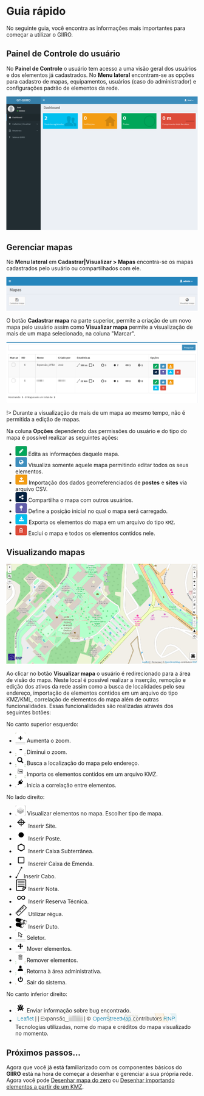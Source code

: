 # Guia rápido

No seguinte guia, você encontra as informações mais importantes para começar a utilizar o GIIRO.

## Painel de Controle do usuário

No **Painel de Controle** o usuário tem acesso a uma visão geral dos usuários e dos elementos já cadastrados. No **Menu lateral** encontram-se as opções para cadastro de mapas, equipamentos, usuários (caso do administrador) e configurações padrão de elementos da rede.

![Painel de Controle](img/guiarapido-img-1.png "Painel de Controle")

## Gerenciar mapas
No **Menu lateral** em **Cadastrar|Visualizar > Mapas** encontra-se os mapas cadastrados pelo usuário ou compartilhados com ele.

![Cadastrar - Visualizar](img/cadastrar-visualizar.png "Cadastrar - Visualizar")

O botão **Cadastrar mapa** na parte superior, permite a criação de um novo mapa pelo usuário assim como **Visualizar mapa** permite a visualização de mais de um mapa selecionado, na coluna "Marcar".

![Mapas](img/guiarapido-img-2.png "Mapas")

!> Durante a visualização de mais de um mapa ao mesmo tempo, não é permitida a edição de mapas.

Na coluna **Opções** dependendo das permissões do usuário e do tipo do mapa é possível realizar as seguintes ações:
- ![Editar](img/editar.png "Botão Editar") Edita as informações daquele mapa.
- ![Visualizar Mapa](img/visualizar.png "Visualizar mapa") Visualiza somente aquele mapa permitindo editar todos os seus elementos.
- ![Importar CSV](img/importar_csv.png "Importar CSV") Importação dos dados georreferenciados de **postes** e **sites** via arquivo CSV.
- ![Compartilhar](img/compartilhar.png "Compartilhar mapa") Compartilha o mapa com outros usuários.
- ![Posição inicial](img/posicao_inicial.png "Posição inicial") Define a posição inicial no qual o mapa será carregado.
- ![Exportar KMZ](img/exportar_kmz.png "Exportar KMZ") Exporta os elementos do mapa em um arquivo do tipo `KMZ`.
- ![Deletar](img/deletar.png "Deletar") Exclui o mapa e todos os elementos contidos nele.

## Visualizando mapas

![Primeiro mapa](img/primeiro-mapa.png "Primeiro Mapa")

Ao clicar no botão **Visualizar mapa** o usuário é redirecionado para a área de visão do mapa. Neste local é possível realizar a inserção, remoção e edição dos ativos da rede assim como a busca de localidades pelo seu endereço, importação de elementos contidos em um arquivo do tipo KMZ/KML, correlação de elementos do mapa além de outras funcionalidades. Essas funcionalidades são realizadas através dos seguintes botões:

No canto superior esquerdo:
- ![Aumentar zoom](img/aumentar_zoom.png "Aumentar Zoom") Aumenta o zoom.
- ![Diminuir zoom](img/diminuir_zoom.png "Diminuir Zoom") Diminui o zoom.
- ![Buscar](img/buscar.png "Buscar") Busca a localização do mapa pelo endereço.
- ![Importar KMZ](img/kmz.png "Importar KMZ") Importa os elementos contidos em um arquivo KMZ.
- ![Correlacionar](img/correlacionar.png "Correlacionar") Inicia a correlação entre elementos.

No lado direito:
- ![Visão](img/visao.png "Visão") Visualizar elementos no mapa. Escolher tipo de mapa.
- ![Site](img/site.png "Site") Inserir Site.
- ![Poste](img/poste.png "Poste") Inserir Poste.
- ![Caixa Subterrânea](img/caixasubterranea.png "Caixa Subterrânea") Inserir Caixa Subterrânea.
- ![Caixa Emenda](img/caixaemenda.png "Caixa Emenda") Insereir Caixa de Emenda.
- ![Cabo](img/cabo.png "Cabo") Inserir Cabo.
- ![Nota](img/nota.png "Nota") Inserir Nota.
- ![Reserva Técnica](img/reservatecnica.png "Reserva Técnica") Inserir Reserva Técnica.
- ![Régua](img/regua.png "Régua") Utilizar régua.
- ![Duto](img/duto.png "Duto") Inserir Duto.
- ![Seletor](img/seletor.png "Seletor") Seletor.
- ![Mover](img/mover.png "Mover") Mover elementos.
- ![Remover](img/remover.png "Remover") Remover elementos.
- ![Área administrativa](img/area-adm.png "Área administrativa") Retorna à área administrativa.
- ![Sair](img/sair.png "Sair") Sair do sistema.

No canto inferior direito:
- ![Bug tracker](img/bug-track.png "Bug tracker") Enviar informação sobre bug encontrado.
- ![Tecnologias](img/tecnologias.png "Tecnologias")
Tecnologias utilizadas, nome do mapa e créditos do mapa visualizado no momento.

## Próximos passos...
Agora que você já está familiarizado com os componentes básicos do **GIIRO** está na hora de começar a desenhar e gerenciar a sua própria rede. Agora você pode [Desenhar mapa do zero](primeiros_passos/desenho-zero.md) ou [Desenhar importando elementos a partir de um KMZ](primeiros_passos/desenho-kmz.md).
